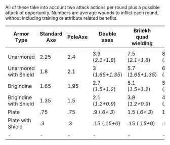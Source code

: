 All of these take into account two attack actions per round plus a possible attack of opportunity. Numbers are average wounds to inflict each round, without including training or attribute related benefits.

| Armor Type              |  Standard Axe | PoleAxe | Double axes | Brilekh quad wielding | Double Poles | Oddu 6 daggers | Oddu tripole |
| - | - | - | - | - | - | - | - |
|   |   |   |   |   |   |   |   |
| Unarmored               | 2.25  | 2.4   | 3.9 (*2.1+1.8*) | 7.5 (*2.1+1.8*) | 8.075 (*2.25+1.95*) | 7.15 | 5.85 |
| Unarmored with Shield   | 1.8   | 2.1   | 3 (*1.65+1.35*) | 5.7 (*1.65+1.35*) | 6.3 (*1.8+1.5*) | 5.2 | 4.5 |
| Brigindine              | 1.65  | 1.95  | 2.7 (*1.5+1.2*) | 5.1 (*1.5+1.2*) | 5.7 (*1.65+1.35*) | 3.25 | 4.05 |
| Brigindine with Shield  | 1.35  | 1.5   | 2.1 (*1.2+0.9*) | 3.9 (*1.2+0.9*) | 4.5 (*1.35+1.05*) | 1.95 | 3.15 |
| Plate                   | .75   | .75   | .9 (*.6+.3*)    | 1.5 (*.6+.3*) | 1.5 (*.6+.3*) | 1.3 | .9 |
| Plate with Shield       | .3    | .3    | .15 (*.15+0*)   | .15 (*.15+0*) | .15 (*.15+0*) | - | - |
| - | - | - | - | - | - | - | - |
